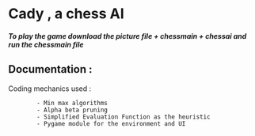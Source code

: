 # Cady , a chess AI 

##### To play the game download the picture file + chessmain + chessai and run the chessmain file


## Documentation :

Coding mechanics used : 

            - Min max algorithms
            - Alpha beta pruning
            - Simplified Evaluation Function as the heuristic
            - Pygame module for the environment and UI 
            
